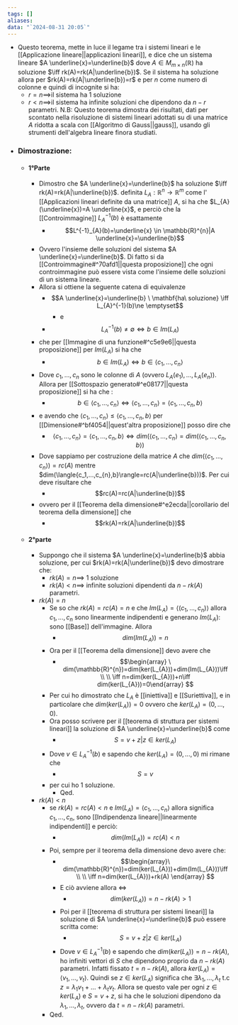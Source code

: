 ```yaml
---
tags: []
aliases: 
data: "`2024-08-31 20:05`"
---
```

- Questo teorema, mette in luce il legame tra i sistemi lineari  e le [[Applicazione lineare||applicazioni lineari]], e dice che un sistema lineare $A \underline{x}=\underline{b}$ dove $A\in M_{m\times n}(\mathbb{R})$ ha soluzione $\iff rk(A)=rk(A|\underline{b})$. Se il sistema ha soluzione allora per $rk(A)=rk(A|\underline{b})=r$ e per $n$ come numero di colonne e quindi di incognite si ha:
	- $r=n\implies$il sistema ha 1 soluzione
	- $r<n\implies$il sistema ha infinite soluzioni che dipendono da $n-r$ parametri.
	N.B: Questo teorema dimostra dei risultati, dati per scontato nella risoluzione di sistemi lineari adottati su di una matrice $A$ ridotta a scala con [[Algoritmo di Gauss||gauss]], usando gli strumenti dell'algebra lineare finora studiati.
- ### Dimostrazione:
	- #### 1°Parte
		- Dimostro che $A \underline{x}=\underline{b}$ ha soluzione $\iff rk(A)=rk(A|\underline{b})$. definita $L_{A}:\mathbb{R}^{n}\to \mathbb{R}^{m}$ come l' [[Applicazioni lineari definite da una matrice]] $A$, si ha che $L_{A}(\underline{x})=A \underline{x}$, e perciò che la [[Controimmagine]] $L^{-1}_{A}(b)$ è esattamente 
			- $$L^{-1}_{A}(b)=\underline{x} \in \mathbb{R}^{n}|A \underline{x}=\underline{b}$$
		- Ovvero l'insieme delle soluzioni del sistema $A \underline{x}=\underline{b}$. Di fatto si da [[Controimmagine#^70afd1||questa proposizione]] che ogni controimmagine può essere vista come l'insieme delle soluzioni di un sistema lineare.
		- Allora si ottiene la seguente catena di equivalenze 
			- $$A \underline{x}=\underline{b} \ \mathbf{ha\  soluzione} \iff L_{A}^{-1}(b)\ne \emptyset$$ 
				- e 
			- $$L^{-1}_{A}(b) \neq \emptyset \iff b \in Im(L_{A})$$ 
		- che per [[Immagine di una funzione#^c5e9e6||questa proposizione]] per $Im(L_{A})$ si ha che 
			- $$b\in Im(L_{A})\iff b\in \langle{c_1,...,c_n}\rangle$$
		- Dove $c_1,...,c_n$ sono le colonne di $A$ (ovvero $L_{A}(e_{1}),...,L_{A}(e_{n})$). Allora per [[Sottospazio generato#^e08177||questa proposizione]] si ha che : 
			- $$b\in \langle{c_1,...,c_{n}\rangle}\iff \langle{c_1,...,c_n}\rangle=\langle{c_1,...,c_n,b}\rangle$$
		- e avendo che $\langle{c_1,...,c_{n}\rangle}\le \langle{c_1,...,c_n,b}\rangle$ per [[Dimensione#^bf4054||quest'altra proposizione]] posso dire che 
			- $$\langle{c_1,...,c_n}\rangle=\langle{c_1,...,c_n,b}\rangle\iff dim(\langle{c_1,...,c_n}\rangle=dim(\langle{c_1,...,c_n,b}\rangle)$$
		- Dove sappiamo per costruzione della matrice $A$ che $dim(\langle{c_1,...,c_n}\rangle)=rc(A)$ mentre $dim(\langle{c_1,...,c_{n},b}\rangle=rc(A|\underline{b}))$. Per cui deve risultare che 
			- $$rc(A)=rc(A|\underline{b})$$
		- ovvero per il [[Teorema della dimensione#^e2ecda||corollario del teorema della dimensione]] che 
			- $$rk(A)=rk(A|\underline{b})$$
	- ####  2°parte
		- Suppongo che il sistema $A \underline{x}=\underline{b}$ abbia soluzione, per cui $rk(A)=rk(A|\underline{b})$ devo dimostrare che:
			- $rk(A)=n\implies$ 1 soluzione
			- $rk(A)<n\implies$ infinite soluzioni dipendenti da $n-rk(A)$ parametri.
		- $rk(A)=n$
			- Se so che $rk(A)=rc(A)=n$ e che $Im(L_{A})=\langle{(c_1,...,c_n)}\rangle$ allora $c_1,...,c_n$ sono linearmente indipendenti e generano $Im(L_{A})$: sono [[Base]] dell'immagine. Allora
				- $$dim(Im(L_{A}))=n$$
			- Ora per il [[Teorema della dimensione]] devo avere che 
				- $$\begin{array} \ dim(\mathbb{R}^{n})=dim(ker(L_{A}))+dim(Im(L_{A}))\iff \\ \\ \iff n=dim(ker(L_{A}))+n\iff dim(ker(L_{A}))=0\end{array} $$
			- Per cui ho dimostrato che $L_{A}$ è [[iniettiva]] e [[Suriettiva]], e in particolare che $dim(ker(L_{A}))=0$ ovvero che $ker(L_{A})=(0,...,0)$.
			- Ora posso scrivere per il [[teorema di struttura per sistemi lineari]] la soluzione di $A \underline{x}=\underline{b}$ come
				- $$S=v+z|z\in ker(L_{A})$$
			- Dove $v \in L^{-1}_{A}(b)$ e sapendo che $ker(L_{A})=(0,...,0)$ mi rimane che 
				- $$S=v$$
			- per cui ho 1 soluzione. 
				- Qed.
		- $rk(A)<n$
			- se $rk(A)=rc(A)<n$ e $Im(L_{A})=\langle{c_1,...,c_n}\rangle$ allora significa $c_1,...,c_n$, sono [[Indipendenza lineare||linearmente indipendenti]] e perciò:
				- $$dim(Im(L_{A}))=rc(A)<n$$
			- Poi, sempre per il teorema della dimensione devo avere che: 
				- $$\begin{array}\  dim(\mathbb{R}^{n})=dim(ker(L_{A}))+dim(Im(L_{A}))\iff \\ \\ \iff n=dim(ker(L_{A}))+rk(A) \end{array} $$
				- E ciò avviene allora $\iff$
					- $$dim(ker(L_{A}))=n-rk(A)>1$$
				- Poi per il [[teorema di struttura per sistemi lineari]] la soluzione di $A \underline{x}=\underline{b}$ può essere scritta come: 
					- $$S=v+z|z\in ker(L_{A})$$
				- Dove $v \in L^{-1}_{A}(b)$ e sapendo che $dim(ker(L_{A}))=n-rk(A)$, ho infiniti vettori di $S$ che dipendono proprio da $n-rk(A)$ parametri. Infatti fissato $t=n-rk(A)$, allora $ker(L_{A})=\langle{v_1,...,v_{t}}\rangle$. Quindi se $z\in ker(L_{A})$ significa che $\exists \lambda_{1},...,\lambda_{t}$ t.c $z=\lambda_1 v_1+...+\lambda_{t} v_{t}$. Allora se questo vale per ogni $z\in ker(L_{A})$ e $S=v+z$, si ha che le soluzioni dipendono da $\lambda_{1},...,\lambda_{t}$, ovvero da $t=n-rk(A)$ parametri.
			- Qed.
 